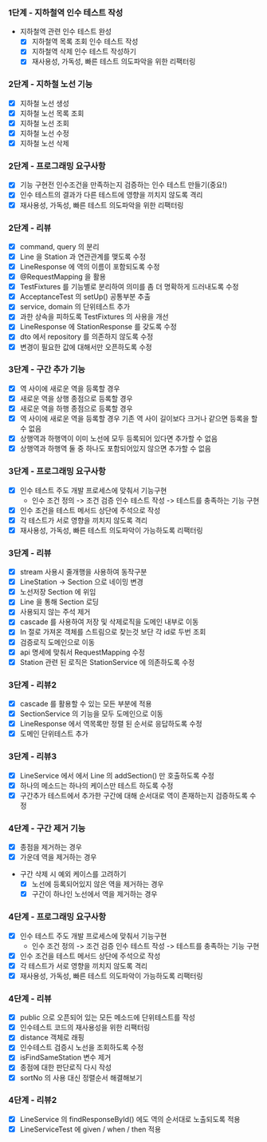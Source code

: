 ### 1단계 - 지하철역 인수 테스트 작성
* 지하철역 관련 인수 테스트 완성
  * [x] 지하철역 목록 조회 인수 테스트 작성
  * [x] 지하철역 삭제 인수 테스트 작성하기
  * [x] 재사용성, 가독성, 빠른 테스트 의도파악을 위한 리팩터링

### 2단계 - 지하철 노선 기능
* [x] 지하철 노선 생성
* [x] 지하철 노선 목록 조회
* [x] 지하철 노선 조회
* [x] 지하철 노선 수정
* [x] 지하철 노선 삭제
### 2단계 - 프로그래밍 요구사항
* [x] 기능 구현전 인수조건을 만족하는지 검증하는 인수 테스트 만들기(중요!)
* [x] 인수 테스트의 결과가 다른 테스트에 영향을 끼치지 않도록 격리
* [x] 재사용성, 가독성, 빠른 테스트 의도파악을 위한 리팩터링
### 2단계 - 리뷰
* [x] command, query 의 분리
* [x] Line 을 Station 과 연관관계를 맺도록 수정
* [x] LineResponse 에 역의 이름이 포함되도록 수정
* [x] @RequestMapping 을 활용
* [x] TestFixtures 를 기능별로 분리하여 의미를 좀 더 명확하게 드러내도록 수정
* [x] AcceptanceTest 의 setUp() 공통부분 추출
* [x] service, domain 의 단위테스트 추가
* [x] 과한 상속을 피하도록 TestFixtures 의 사용을 개선
* [x] LineResponse 에 StationResponse 를 갖도록 수정
* [x] dto 에서 repository 를 의존하지 않도록 수정
* [x] 변경이 필요한 값에 대해서만 오픈하도록 수정

### 3단계 - 구간 추가 기능
* [x] 역 사이에 새로운 역을 등록할 경우
* [x] 새로운 역을 상행 종점으로 등록할 경우
* [x] 새로운 역을 하행 종점으로 등록할 경우
* [x] 역 사이에 새로운 역을 등록할 경우 기존 역 사이 길이보다 크거나 같으면 등록을 할 수 없음
* [x] 상행역과 하행역이 이미 노선에 모두 등록되어 있다면 추가할 수 없음
* [x] 상행역과 하행역 둘 중 하나도 포함되어있지 않으면 추가할 수 없음
### 3단계 - 프로그래밍 요구사항
* [x] 인수 테스트 주도 개발 프로세스에 맞춰서 기능구현
  * 인수 조건 정의 -> 조건 검증 인수 테스트 작성 -> 테스트를 충족하는 기능 구현
* [x] 인수 조건을 테스트 메서드 상단에 주석으로 작성
* [x] 각 테스트가 서로 영향을 끼치지 않도록 격리
* [x] 재사용성, 가독성, 빠른 테스트 의도파악이 가능하도록 리팩터링
### 3단계 - 리뷰
* [x] stream 사용시 줄개행을 사용하여 동작구분
* [x] LineStation -> Section 으로 네이밍 변경
* [x] 노선저장 Section 에 위임
* [x] Line 을 통해 Section 로딩
* [x] 사용되지 않는 주석 제거
* [x] cascade 를 사용하여 저장 및 삭제로직을 도메인 내부로 이동
* [x] In 절로 가져온 객체를 스트림으로 찾는것 보단 각 id로 두번 조회
* [x] 검증로직 도메인으로 이동
* [x] api 명세에 맞춰서 RequestMapping 수정
* [x] Station 관련 된 로직은 StationService 에 의존하도록 수정
### 3단계 - 리뷰2
* [x] cascade 를 활용할 수 있는 모든 부분에 적용
* [x] SectionService 의 기능을 모두 도메인으로 이동
* [x] LineResponse 에서 역목록만 정렬 된 순서로 응답하도록 수정
* [x] 도메인 단위테스트 추가
### 3단계 - 리뷰3
* [x] LineService 에서 에서 Line 의 addSection() 만 호출하도록 수정
* [x] 하나의 메소드는 하나의 케이스만 테스트 하도록 수정
* [x] 구간추가 테스트에서 추가한 구간에 대해 순서대로 역이 존재하는지 검증하도록 수정

### 4단계 - 구간 제거 기능
* [x] 종점을 제거하는 경우
* [x] 가운데 역을 제거하는 경우
* 구간 삭제 시 예외 케이스를 고려하기
  * [x] 노선에 등록되어있지 않은 역을 제거하는 경우
  * [x] 구간이 하나인 노선에서 역을 제거하는 경우
### 4단계 - 프로그래밍 요구사항
* [x] 인수 테스트 주도 개발 프로세스에 맞춰서 기능구현
  * 인수 조건 정의 -> 조건 검증 인수 테스트 작성 -> 테스트를 충족하는 기능 구현
* [x] 인수 조건을 테스트 메서드 상단에 주석으로 작성
* [x] 각 테스트가 서로 영향을 끼치지 않도록 격리
* [x] 재사용성, 가독성, 빠른 테스트 의도파악이 가능하도록 리팩터링
### 4단계 - 리뷰
* [x] public 으로 오픈되어 있는 모든 메소드에 단위테스트를 작성
* [x] 인수테스트 코드의 재사용성을 위한 리팩터링
* [x] distance 객체로 래핑
* [x] 인수테스트 검증시 노선을 조회하도록 수정
* [x] isFindSameStation 변수 제거
* [x] 종점에 대한 판단로직 다시 작성
* [x] sortNo 의 사용 대신 정렬순서 해결해보기
### 4단계 - 리뷰2
* [x] LineService 의 findResponseById() 에도 역의 순서대로 노출되도록 적용
* [x] LineServiceTest 에 given / when / then 적용
